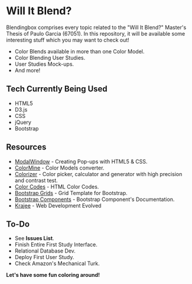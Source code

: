 # Will It Blend?

Blendingbox comprises every topic related to the "Will It Blend?" Master's Thesis of Paulo Garcia (67051).
In this repository, it will be available some interesting stuff which you may want to check out!

 - Color Blends available in more than one Color Model.
 - Color Blending User Studies.
 - User Studies Mock-ups.
 - And more!
 

## Tech Currently Being Used

- HTML5
- D3.js
- CSS
- jQuery
- Bootstrap


## Resources

- [ModalWindow] - Creating Pop-ups with HTML5 & CSS.
- [ColorMine] - Color Models converter.
- [Colorizer] - Color picker, calculator and generator with high precision and contrast test. 
- [Color Codes] - HTML Color Codes.
- [Bootstrap Grids] - Grid Template for Bootstrap.
- [Bootstrap Components] - Bootstrap Component's Documentation.
- [Krajee] - Web Development Evolved

## To-Do

- See **Issues List**.
- Finish Entire First Study Interface.
- Relational Database Dev.
- Deploy First User Study.
- Check Amazon's Mechanical Turk.

**Let's have some fun coloring around!**

 [ModalWindow]: <http://www.webdesignerdepot.com/2012/10/creating-a-modal-window-with-html5-and-css3/>
 [ColorMine]: <http://colormine.org/color-converter>
 [Colorizer]: <http://colorizer.org>
 [Color Codes]: <http://html-color-codes.info>
 [Bootstrap Grids]: <https://getbootstrap.com/examples/grid/>
 [Bootstrap Components]: <http://v4-alpha.getbootstrap.com/components/buttons>
 [Krajee]: <http://krajee.com>

